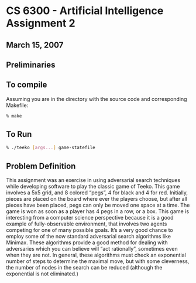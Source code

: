 # CS 6300 - Artificial Intelligence Assignment 2
## March 15, 2007

## Preliminaries

## To compile

Assuming you are in the directory with the source code and corresponding Makefile:
```sh
% make
```

## To Run

```sh
% ./teeko [args...] game-statefile
```

## Problem Definition

This assignment was an exercise in using adversarial search techniques while
developing software to play the classic game of Teeko. This game involves a 5x5
grid, and 8 colored “pegs”, 4 for black and 4 for red. Initially, pieces are
placed on the board where ever the players choose, but after all pieces have
been placed, pegs can only be moved one space at a time. The game is won as
soon as a player has 4 pegs in a row, or a box.  This game is interesting from
a computer science perspective because it is a good example of fully-observable
environment, that involves two agents competing for one of many possible goals.
It’s a very good chance to employ some of the now standard adversarial search
algorithms like Minimax. These algorithms provide a good method for dealing
with adversaries which you can believe will “act rationally”, sometimes even
when they are not. In general, these algorithms must check an exponential
number of steps to determine the maximal move, but with some cleverness, the
number of nodes in the search can be reduced (although the exponential is not
eliminated.)

